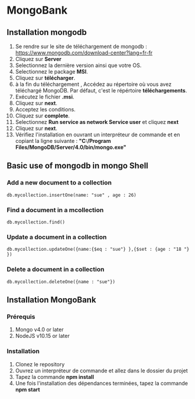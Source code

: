 # MongoBank

## Installation mongodb

1. Se rendre sur le site de téléchargement de mongodb : https://www.mongodb.com/download-center?lang=fr-fr
2. Cliquez sur **Server**
3. Selectionnez la dernière version ainsi que votre OS.
4. Selectionnez le package **MSI**.
5. Cliquez sur **télécharger**.
6. à la fin du téléchargement , Accédez au répertoire où vous avez téléchargé MongoDB. Par défaut, c'est le répértoire **téléchargements**.
7. Exécutez le fichier **.msi**.
8. Cliquez sur **next**.
9. Acceptez les conditions.
10. Cliquez sur **complete**.
11. Selectionnez **Run service as network Service user** et cliquez **next**
12. Cliquez sur **next**.
13. Vérifiez l'installation en ouvrant un interpréteur de commande et en copiant la ligne suivante : **"C:/Program Files/MongoDB/Server/4.0/bin/mongo.exe"**

## Basic use of mongodb in mongo Shell

### Add a new document to a collection
```console
db.mycollection.insertOne(name: "sue" , age : 26)
```

### Find a document in a mcollection
```console
db.mycollection.find()
```

### Update a document in a collection
```console
db.mycollection.updateOne({name:{$eq : "sue"} },{$set : {age : "18 "} })
```

### Delete a document in a collection
```console
db.mycollection.deleteOne({name : "sue"})
```
## Installation MongoBank

### Prérequis

1. Mongo v4.0 or later
2. NodeJS v10.15 or later

### Installation

1. Clonez le repository
2. Ouvrez un interpréteur de commande et allez dans le dossier du projet
3. Tapez la commande **npm install**
4. Une fois l'installation des dépendances terminées, tapez la commande **npm start**
